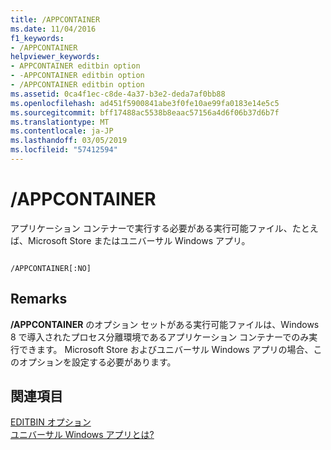 ```yaml
---
title: /APPCONTAINER
ms.date: 11/04/2016
f1_keywords:
- /APPCONTAINER
helpviewer_keywords:
- APPCONTAINER editbin option
- -APPCONTAINER editbin option
- /APPCONTAINER editbin option
ms.assetid: 0ca4f1ec-c8de-4a37-b3e2-deda7af0bb88
ms.openlocfilehash: ad451f5900841abe3f0fe10ae99fa0183e14e5c5
ms.sourcegitcommit: bff17488ac5538b8eaac57156a4d6f06b37d6b7f
ms.translationtype: MT
ms.contentlocale: ja-JP
ms.lasthandoff: 03/05/2019
ms.locfileid: "57412594"
---
```

# <a name="appcontainer"></a>/APPCONTAINER

アプリケーション コンテナーで実行する必要がある実行可能ファイル、たとえば、Microsoft Store またはユニバーサル Windows アプリ。

```

/APPCONTAINER[:NO]
```

## <a name="remarks"></a>Remarks

**/APPCONTAINER** のオプション セットがある実行可能ファイルは、Windows 8 で導入されたプロセス分離環境であるアプリケーション コンテナーでのみ実行できます。 Microsoft Store およびユニバーサル Windows アプリの場合、このオプションを設定する必要があります。

## <a name="see-also"></a>関連項目

[EDITBIN オプション](../../build/reference/editbin-options.md)<br/>
[ユニバーサル Windows アプリとは?](/windows/uwp/get-started/universal-application-platform-guide)
